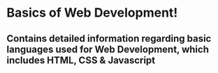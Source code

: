 # Basics of Web Development!
## Contains detailed information regarding basic languages used for Web Development, which includes HTML, CSS & Javascript
